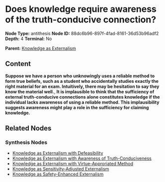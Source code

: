 # Does knowledge require awareness of the truth-conducive connection?

**Node Type:** antithesis
**Node ID:** 88dc6b96-897f-4fad-8161-36d53b96adf2
**Depth:** 4
**Terminal:** No

**Parent:** [Knowledge as Externalism](knowledge-as-externalism-synthesis-813ea029-9176-43c8-bebb-f20ac3d33f36.md)

## Content

**Suppose we have a person who unknowingly uses a reliable method to form true beliefs, such as a student who accidentally studies exactly the right material for an exam. Intuitively, there may be hesitation to say they know the material well.**, **It is implausible to think that the sufficiency of external truth-conducive connections alone constitutes knowledge if the individual lacks awareness of using a reliable method. This implausibility suggests awareness might play a role in the sufficiency for claiming knowledge.**

## Related Nodes

### Synthesis Nodes

- [Knowledge as Externalism with Defeasibility](knowledge-as-externalism-with-defeasibility-synthesis-b8527ed5-f60b-4c0b-9d92-6ec93ad76c3c.md)
- [Knowledge as Externalism with Awareness of Truth-Conduciveness](knowledge-as-externalism-with-awareness-of-truth-conduciveness-synthesis-c8440181-771e-4561-af42-3982f37af83f.md)
- [Knowledge as Externalism with Virtue-Approriated Method](knowledge-as-externalism-with-virtue-approriated-method-synthesis-ed0781a7-6315-4cf4-943f-47ebd0c93b94.md)
- [Knowledge as Sensitivity-Adjusted Externalism](knowledge-as-sensitivity-adjusted-externalism-synthesis-4375ed57-8173-40ae-949a-d4cf49233890.md)
- [Knowledge as Safety-Enhanced Externalism](knowledge-as-safety-enhanced-externalism-synthesis-fed7faf3-5c33-48c5-a1ca-e1871949858a.md)
